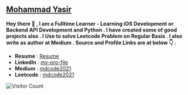 ## [Mohammad Yasir](https://www.linkedin.com/in/my-pro-file/)

**Hey there 👋 , I am a Fulltime Learner - Learning iOS Development or Backend API Development and Python . I have created some of good projects also . I Use to solve Leetcode Problem on Regular Basis . I also write as author at Medium . Source and Profile Links are at below 👇 .**

- **Resume** : [Resume](https://drive.google.com/file/d/1ksSH4HtmhmYQTootO72kbakwaF3tDtwn/view?usp=sharing)
- **LinkedIn** : [my-pro-file](https://www.linkedin.com/in/my-pro-file/)
- **Medium**   : [mdcode2021](https://mdcode2021.medium.com/)
- **Leetcode** : [mdcode2021](https://leetcode.com/mdcode2021/)

![Visitor Count](https://profile-counter.glitch.me/{myawesomehub}/count.svg) 

